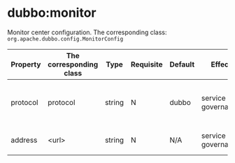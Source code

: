 # dubbo:monitor

Monitor center configuration. The corresponding class: `org.apache.dubbo.config.MonitorConfig`

| Property | The corresponding class | Type | Requisite | Default | Effect | Description | Compatibility |
| --- | --- | ---- | --- | --- | --- | --- | --- |
| protocol | protocol | string | N | dubbo | service governance | Monitor center protocol. "registry" means looking up monitor center from registry. Others mean communicating to monitor center directly | above 2.0.9 |
| address | &lt;url&gt; | string | N | N/A | service governance | Communicating to monitor center directly. address="10.20.130.230:12080" | above 1.0.16 |
